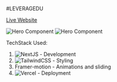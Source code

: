 #LEVERAGEDU <br />

<a href='https://clone-leveragedu-o79hit40t-swarupa567.vercel.app/'>Live Website</a>

  <img src="https://ik.imagekit.io/hf8ptqbr91t/live3_hwcuYqKTc.jpg?updatedAt=1692284910746" alt="Hero Component"/>
  <img src='https://ik.imagekit.io/hf8ptqbr91t/live5_tjeFKapST.jpg?updatedAt=1692286127326' alt='Hero Component' />

 TechStack Used:
 1. <img src="https://img.shields.io/badge/Next-black?style=for-the-badge&logo=next.js&logoColor=white" alt="NextJS"/> - Development
 2. <img src="https://img.shields.io/badge/tailwindcss-%2338B2AC.svg?style=for-the-badge&logo=tailwind-css&logoColor=white" alt="TailwindCSS" /> - Styling
 3. Framer-motion - Animations and sliding
 4. <img src="https://img.shields.io/badge/vercel-%23000000.svg?style=for-the-badge&logo=vercel&logoColor=white" alt="Vercel" /> - Deployment
